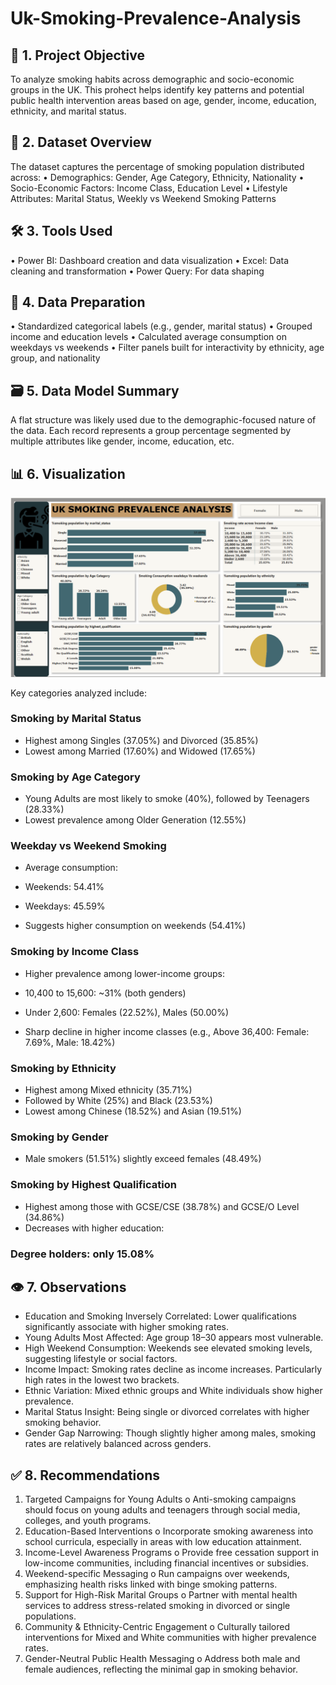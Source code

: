 # Uk-Smoking-Prevalence-Analysis
## 🎯 1. Project Objective
To analyze smoking habits across demographic and socio-economic groups in the UK. This prohect helps identify key patterns and potential public health intervention areas based on age, gender, income, education, ethnicity, and marital status.

## 📂 2. Dataset Overview
The dataset captures the percentage of smoking population distributed across:
•	Demographics: Gender, Age Category, Ethnicity, Nationality
•	Socio-Economic Factors: Income Class, Education Level
•	Lifestyle Attributes: Marital Status, Weekly vs Weekend Smoking Patterns

## 🛠 3. Tools Used
•	Power BI: Dashboard creation and data visualization
•	Excel: Data cleaning and transformation
•	Power Query: For data shaping

## 🧹 4. Data Preparation
•	Standardized categorical labels (e.g., gender, marital status)
•	Grouped income and education levels
•	Calculated average consumption on weekdays vs weekends
•	Filter panels built for interactivity by ethnicity, age group, and nationality

## 🗃️ 5. Data Model Summary
A flat structure was likely used due to the demographic-focused nature of the data. Each record represents a group percentage segmented by multiple attributes like gender, income, education, etc.

## 📊 6. Visualization

![](dash9.png)

Key categories analyzed include:
### Smoking by Marital Status
- Highest among Singles (37.05%) and Divorced (35.85%)
- Lowest among Married (17.60%) and Widowed (17.65%)

### Smoking by Age Category
-	Young Adults are most likely to smoke (40%), followed by Teenagers (28.33%)
-	Lowest prevalence among Older Generation (12.55%)

### Weekday vs Weekend Smoking
- Average consumption:
- Weekends: 54.41%
- Weekdays: 45.59%

- Suggests higher consumption on weekends (54.41%)

### Smoking by Income Class
- Higher prevalence among lower-income groups:
- 10,400 to 15,600: ~31% (both genders)
- Under 2,600: Females (22.52%), Males (50.00%)

- Sharp decline in higher income classes (e.g., Above 36,400: Female: 7.69%, Male: 18.42%)
### Smoking by Ethnicity
- Highest among Mixed ethnicity (35.71%)
- Followed by White (25%) and Black (23.53%)
- Lowest among Chinese (18.52%) and Asian (19.51%)

### Smoking by Gender
- Male smokers (51.51%) slightly exceed females (48.49%)

### Smoking by Highest Qualification
- Highest among those with GCSE/CSE (38.78%) and GCSE/O Level (34.86%)
- Decreases with higher education:

### Degree holders: only 15.08%

## 👁️ 7. Observations
- Education and Smoking Inversely Correlated: Lower qualifications significantly associate with higher smoking rates.
- Young Adults Most Affected: Age group 18–30 appears most vulnerable.
- High Weekend Consumption: Weekends see elevated smoking levels, suggesting lifestyle or social factors.
-	Income Impact: Smoking rates decline as income increases. Particularly high rates in the lowest two brackets.
- Ethnic Variation: Mixed ethnic groups and White individuals show higher prevalence.
- Marital Status Insight: Being single or divorced correlates with higher smoking behavior.
- Gender Gap Narrowing: Though slightly higher among males, smoking rates are relatively balanced across genders.

## ✅ 8. Recommendations
1.	Targeted Campaigns for Young Adults
o	Anti-smoking campaigns should focus on young adults and teenagers through social media, colleges, and youth programs.
2.	Education-Based Interventions
o	Incorporate smoking awareness into school curricula, especially in areas with low education attainment.
3.	Income-Level Awareness Programs
o	Provide free cessation support in low-income communities, including financial incentives or subsidies.
4.	Weekend-specific Messaging
o	Run campaigns over weekends, emphasizing health risks linked with binge smoking patterns.
5.	Support for High-Risk Marital Groups
o	Partner with mental health services to address stress-related smoking in divorced or single populations.
6.	Community & Ethnicity-Centric Engagement
o	Culturally tailored interventions for Mixed and White communities with higher prevalence rates.
7.	Gender-Neutral Public Health Messaging
o	Address both male and female audiences, reflecting the minimal gap in smoking behavior.

